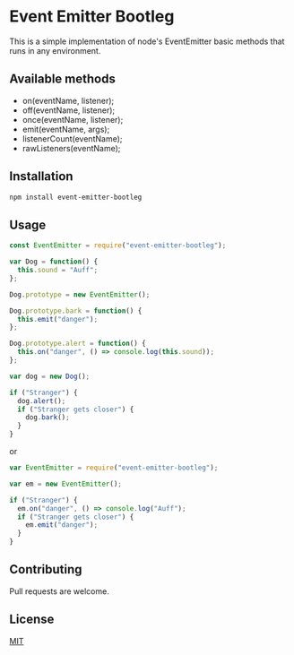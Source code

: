 # Event Emitter Bootleg

This is a simple implementation of node's EventEmitter basic methods that runs in any environment.

## Available methods
- on(eventName, listener);
- off(eventName, listener);
- once(eventName, listener);
- emit(eventName, args);
- listenerCount(eventName);
- rawListeners(eventName);


## Installation

```bash
npm install event-emitter-bootleg
```

## Usage

``` js
const EventEmitter = require("event-emitter-bootleg");

var Dog = function() {
  this.sound = "Auff";
};

Dog.prototype = new EventEmitter();

Dog.prototype.bark = function() {
  this.emit("danger");
};

Dog.prototype.alert = function() {
  this.on("danger", () => console.log(this.sound));
};

var dog = new Dog();

if ("Stranger") {
  dog.alert();
  if ("Stranger gets closer") {
    dog.bark();
  }
}

```
or

``` js
var EventEmitter = require("event-emitter-bootleg");

var em = new EventEmitter(); 

if ("Stranger") {
  em.on("danger", () => console.log("Auff");
  if ("Stranger gets closer") {
    em.emit("danger");
  }
}

```

## Contributing
Pull requests are welcome.

## License
[MIT](https://choosealicense.com/licenses/mit/)
